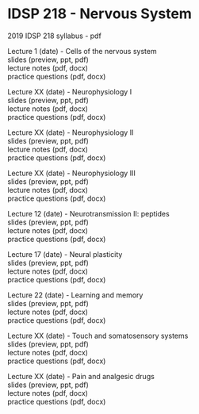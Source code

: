 # IDSP 218 - Nervous System
2019 IDSP 218 syllabus - pdf

Lecture 1 (date) - Cells of the nervous system  
slides (preview, ppt, pdf)  
lecture notes (pdf, docx)  
practice questions (pdf, docx)

Lecture XX (date) - Neurophysiology I  
slides (preview, ppt, pdf)  
lecture notes (pdf, docx)  
practice questions (pdf, docx)

Lecture XX (date) - Neurophysiology II  
slides (preview, ppt, pdf)  
lecture notes (pdf, docx)  
practice questions (pdf, docx)

Lecture XX (date) - Neurophysiology III  
slides (preview, ppt, pdf)  
lecture notes (pdf, docx)  
practice questions (pdf, docx)

Lecture 12 (date) - Neurotransmission II: peptides  
slides (preview, ppt, pdf)  
lecture notes (pdf, docx)  
practice questions (pdf, docx)

Lecture 17 (date) - Neural plasticity  
slides (preview, ppt, pdf)  
lecture notes (pdf, docx)  
practice questions (pdf, docx)

Lecture 22 (date) - Learning and memory  
slides (preview, ppt, pdf)  
lecture notes (pdf, docx)  
practice questions (pdf, docx)

Lecture XX (date) - Touch and somatosensory systems  
slides (preview, ppt, pdf)  
lecture notes (pdf, docx)  
practice questions (pdf, docx)

Lecture XX (date) - Pain and analgesic drugs  
slides (preview, ppt, pdf)  
lecture notes (pdf, docx)  
practice questions (pdf, docx)
